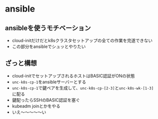 # ansible

## ansibleを使うモチベーション

 - cloud-initだけだとk8sクラスタセットアップの全ての作業を完遂できない
 - この部分をansibleでシュッとやりたい

## ざっと構想

 - cloud-initでセットアップされるホストはBASIC認証がONの状態
 - `unc-k8s-cp-1`をansibleサーバーとする
 - `unc-k8s-cp-1`で鍵ペアを生成して、`unc-k8s-cp-[2-3]`と`unc-k8s-wk-[1-3]`に配る
 - 鍵配ったらSSHのBASIC認証を塞ぐ
 - kubeadm joinとかをやる
 - いえ〜〜〜〜〜い
